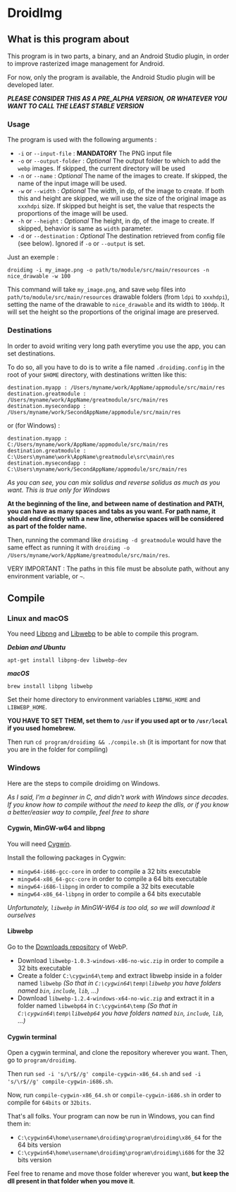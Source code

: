 # DroidImg

## What is this program about

This program is in two parts, a binary, and an Android Studio plugin, in order to improve rasterized image management for Android.

For now, only the program is available, the Android Studio plugin will be developed later.

**_PLEASE CONSIDER THIS AS A PRE_ALPHA VERSION, OR WHATEVER YOU WANT TO CALL THE LEAST STABLE VERSION_**

### Usage

The program is used with the following arguments :

* `-i` or `--input-file` : **MANDATORY** The PNG input file
* `-o` or `--output-folder` : _Optional_ The output folder to which to add the `webp` images. If skipped, the current directory will be used
* `-n` or `--name` : _Optional_ The name of the images to create. If skipped, the name of the input image will be used.
* `-w` or `--width` : _Optional_ The width, in dp, of the image to create. If both this and height are skipped, we will use the size of the original image as `xxxhdpi` size. If skipped but height is set, the value that respects the proportions of the image will be used.
* `-h` or `--height` : _Optional_ The height, in dp, of the image to create. If skipped, behavior is same as `width` parameter.
* `-d` or `--destination` : _Optional_ The destination retrieved from config file (see below). Ignored if `-o` or `--output` is set.

Just an exemple :

```
droidimg -i my_image.png -o path/to/module/src/main/resources -n nice_drawable -w 100
```

This command will take `my_image.png`, and save `webp` files into `path/to/module/src/main/resources` drawable folders (from `ldpi` to `xxxhdpi`), setting the name of the drawable to `nice_drawable` and its width to `100dp`. It will set the height so the proportions of the original image are preserved.

### Destinations

In order to avoid writing very long path everytime you use the app, you can set destinations.

To do so, all you have to do is to write a file named `.droidimg.config` in the root of your `$HOME` directory, with destinations written like this:

```
destination.myapp : /Users/myname/work/AppName/appmodule/src/main/res
destination.greatmodule : /Users/myname/work/AppName/greatmodule/src/main/res
destination.mysecondapp : /Users/myname/work/SecondAppName/appmodule/src/main/res
```

or (for Windows) :

```
destination.myapp : C:/Users/myname/work/AppName/appmodule/src/main/res
destination.greatmodule : C:\Users\myname\work\AppName\greatmodule\src\main\res
destination.mysecondapp : C:\Users\myname/work/SecondAppName/appmodule/src/main/res
```

_As you can see, you can mix solidus and reverse solidus as much as you want. This is true only for Windows_

**At the beginning of the line, and between name of destination and PATH, you can have as many spaces and tabs as you want. For path name, it should end directly with a new line, otherwise spaces will be considered as part of the folder name.**

Then, running the command like `droidimg -d greatmodule` would have the same effect as running it with `droidimg -o /Users/myname/work/AppName/greatmodule/src/main/res`.

VERY IMPORTANT : The paths in this file must be absolute path, without any environment variable, or `~`.

## Compile

### Linux and macOS

You need [Libpng](http://www.libpng.org/pub/png/libpng.html) and [Libwebp](https://developers.google.com/speed/webp/download) to be able to compile this program.

**_Debian and Ubuntu_**

```
apt-get install libpng-dev libwebp-dev
```

**_macOS_**

```
brew install libpng libwebp
```

Set their home directory to environment variables `LIBPNG_HOME` and `LIBWEBP_HOME`.

**YOU HAVE TO SET THEM, set them to `/usr` if you used apt or to `/usr/local` if you used homebrew.**

Then run `cd program/droidimg && ./compile.sh` (it is important for now that you are in the folder for compiling)

### Windows

Here are the steps to compile droidimg on Windows.

_As I said, I'm a beginner in C, and didn't work with Windows since decades. If you know how to compile without the need to keep the dlls, or if you know a better/easier way to compile, feel free to share_

#### Cygwin, MinGW-w64 and libpng

You will need [Cygwin](https://cygwin.com/).

Install the following packages in Cygwin:

* `mingw64-i686-gcc-core` in order to compile a 32 bits executable
* `mingw64-x86_64-gcc-core` in order to compile a 64 bits executable
* `mingw64-i686-libpng` in order to compile a 32 bits executable
* `mingw64-x86_64-libpng` in order to compile a 64 bits executable

_Unfortunately, `libwebp` in MinGW-W64 is too old, so we will download it ourselves_

#### Libwebp

Go to the [Downloads repository](https://storage.googleapis.com/downloads.webmproject.org/releases/webp/index.html) of WebP.

* Download `libwebp-1.0.3-windows-x86-no-wic.zip` in order to compile a 32 bits executable
* Create a folder `C:\cygwin64\temp` and extract libwebp inside in a folder named `libwebp` _(So that in `C:\cygwin64\temp\libwebp` you have folders named `bin`, `include`, `lib`, ...)_
* Download `libwebp-1.2.4-windows-x64-no-wic.zip` and extract it in a folder named `libwebp64` in `C:\cygwin64\temp` _(So that in `C:\cygwin64\temp\libwebp64` you have folders named `bin`, `include`, `lib`, ...)_

#### Cygwin terminal

Open a cygwin terminal, and clone the repository wherever you want. Then, go to `program/droidimg`.

Then run `sed -i 's/\r$//g' compile-cygwin-x86_64.sh` and `sed -i 's/\r$//g' compile-cygwin-i686.sh`.

Now, run `compile-cygwin-x86_64.sh` or `compile-cygwin-i686.sh` in order to compile for `64bits` or `32bits`.

That's all folks. Your program can now be run in Windows, you can find them in:

* `C:\cygwin64\home\username\droidimg\program\droidimg\x86_64` for the 64 bits version
* `C:\cygwin64\home\username\droidimg\program\droidimg\i686` for the 32 bits version

Feel free to rename and move those folder wherever you want, **but keep the dll present in that folder when you move it**.